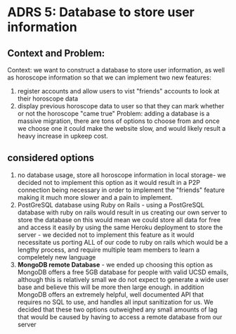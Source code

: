 # ADRS 5: Database to store user information

## Context and Problem:

Context:
we want to construct a database to store user information, as well as horoscope information so that we can implement two new features:

1. register accounts and allow users to vist "friends" accounts to look at their horoscope data
2. display previous horoscope data to user so that they can mark whether or not the horoscope "came true"
   Problem:
   adding a database is a massive migration, there are tons of options to choose from and once we choose one it could make the website slow, and would likely result
   a heavy increase in upkeep cost.

## considered options

1. no database usage, store all horoscope information in local storage- we decided not to implement this option as it would result in a P2P connection
   being necessary in order to implement the "friends" feature making it much more slower and a pain to implement.
2. PostGreSQL database using Ruby on Rails - using a PostGreSQL database with ruby on rails would result in us creating our own server to store the database on
   this would mean we could store all data for free and access it easily by using the same Heroku deployment to store the server - we decided not to implement
   this feature as it would necessitate us porting ALL of our code to ruby on rails which would be a lengthy process, and require multiple team members to learn a
   compeletely new language
3. **MongoDB remote Database** - we ended up choosing this option as MongoDB offers a free 5GB database for people with valid UCSD emails, although this is relatively small we do not expect to generate a wide user base and believe this will be more then large enough. in addition MongoDB offers an extremely helpful, well documented API that requires no SQL to use, and handles all input sanitization for us. We decided that these two options outweighed any small amounts of lag that would be caused by having to access a remote database from our server
